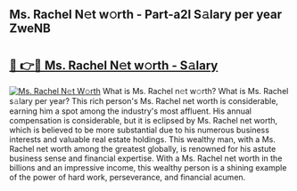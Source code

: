 ## Ms. Rachel N𝚎t w𝚘rth - Part-a2I S𝚊lary per year ZweNB

# <h2><a href="http://gc46zgz.nevu.top/?p=Ms.+Rachel">🔗 👉🔴 Ms. Rachel N𝚎t w𝚘rth - S𝚊lary</a></h2>

[![Ms. Rachel N𝚎t W𝚘rth](https://i.imgur.com/Oavwk0R.jpeg)](http://gc46zgz.nevu.top/?p=Ms.+Rachel)
What is Ms. Rachel n𝚎t w𝚘rth? What is Ms. Rachel s𝚊lary per year?
This rich person's Ms. Rachel net worth is considerable, earning him a spot among the industry's most affluent. His annual compensation is considerable, but it is eclipsed by Ms. Rachel net worth, which is believed to be more substantial due to his numerous business interests and valuable real estate holdings. This wealthy man, with a Ms. Rachel net worth among the greatest globally, is renowned for his astute business sense and financial expertise. With a Ms. Rachel net worth in the billions and an impressive income, this wealthy person is a shining example of the power of hard work, perseverance, and financial acumen.

